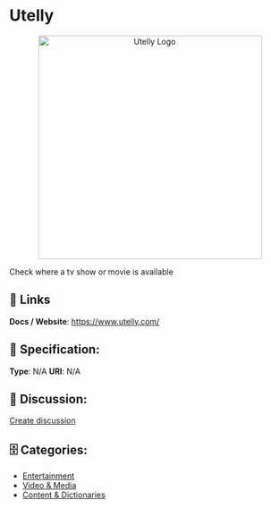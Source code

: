 # Utelly
<p align="center">
    <img width="400" src="https://raw.githubusercontent.com/apis-list/apis-list/main/apis/utelly/logo_256x256.png" alt="Utelly Logo"/>
</p>

Check where a tv show or movie is available

##  🔗 Links
**Docs / Website**: https://www.utelly.com/

## 🧬 Specification:
**Type**: N/A
**URI**: N/A

## 💬 Discussion:
[Create discussion](https://github.com/apis-list/apis-list/discussions/new)

## 🗄️ Categories:
- [Entertainment](https://github.com/apis-list/apis-list#entertainment)
- [Video & Media](https://github.com/apis-list/apis-list#video--media)
- [Content & Dictionaries](https://github.com/apis-list/apis-list#content--dictionaries)




